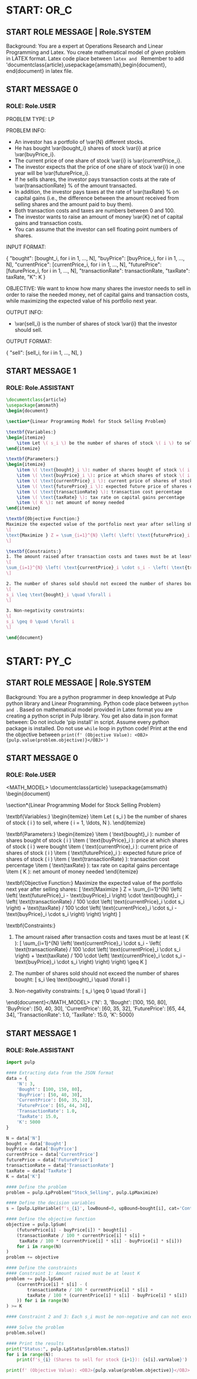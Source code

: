# START: OR_C 
## START ROLE MESSAGE | Role.SYSTEM 
Background: You are a expert at Operations Research and Linear Programming and Latex. You create mathematical model of given problem in LATEX format. Latex code place between ```latex and ``` Remember to add 'documentclass{article},usepackage{amsmath},begin{document}, end{document} in latex file. 
## START MESSAGE 0 
### ROLE: Role.USER
<DESCRIPTION>
PROBLEM TYPE: LP

PROBLEM INFO: 

- An investor has a portfolio of \var{N} different stocks.
- He has bought \var{bought_i} shares of stock \var{i} at price \var{buyPrice_i}. 
- The current price of one share of stock \var{i} is \var{currentPrice_i}.
- The investor expects that the price of one share of stock \var{i} in one year will be \var{futurePrice_i}.
- If he sells shares, the investor pays transaction costs at the rate of \var{transactionRate} % of the amount transacted.
- In addition, the investor pays taxes at the rate of \var{taxRate} % on capital gains (i.e., the difference between the amount received from selling shares and the amount paid to buy them).
- Both transaction costs and taxes are numbers between 0 and 100.
- The investor wants to raise an amount of money \var{K} net of capital gains and transaction costs.
- You can assume that the investor can sell floating point numbers of shares.

INPUT FORMAT: 

{
    "bought": [bought_i, for i in 1, ..., N],
    "buyPrice": [buyPrice_i, for i in 1, ..., N],
    "currentPrice": [currentPrice_i, for i in 1, ..., N],
    "futurePrice": [futurePrice_i, for i in 1, ..., N],
    "transactionRate": transactionRate,
    "taxRate": taxRate,
    "K": K
}

OBJECTIVE: We want to know how many shares the investor needs to sell in order to raise the needed money, net of capital gains and transaction costs, while maximizing the expected value of his portfolio next year.

OUTPUT INFO:

- \var{sell_i} is the number of shares of stock \var{i} that the investor should sell.

OUTPUT FORMAT:

{
    "sell": [sell_i, for i in 1, ..., N],
}

</DESCRIPTION>


## START MESSAGE 1 
### ROLE: Role.ASSISTANT
```latex
\documentclass{article}
\usepackage{amsmath}
\begin{document}

\section*{Linear Programming Model for Stock Selling Problem}

\textbf{Variables:}
\begin{itemize}
    \item Let \( s_i \) be the number of shares of stock \( i \) to sell, where \( i = 1, \ldots, N \).
\end{itemize}

\textbf{Parameters:}
\begin{itemize}
    \item \( \text{bought}_i \): number of shares bought of stock \( i \)
    \item \( \text{buyPrice}_i \): price at which shares of stock \( i \) were bought
    \item \( \text{currentPrice}_i \): current price of shares of stock \( i \)
    \item \( \text{futurePrice}_i \): expected future price of shares of stock \( i \)
    \item \( \text{transactionRate} \): transaction cost percentage 
    \item \( \text{taxRate} \): tax rate on capital gains percentage
    \item \( K \): net amount of money needed 
\end{itemize}

\textbf{Objective Function:}
Maximize the expected value of the portfolio next year after selling shares:
\[
\text{Maximize } Z = \sum_{i=1}^{N} \left( \left( \text{futurePrice}_i - \text{buyPrice}_i \right) \cdot \text{bought}_i - \left( \text{transactionRate} / 100 \cdot \left( \text{currentPrice}_i \cdot s_i \right) + \text{taxRate} / 100 \cdot \left( \text{currentPrice}_i \cdot s_i - \text{buyPrice}_i \cdot s_i \right) \right) \right)
\]

\textbf{Constraints:}
1. The amount raised after transaction costs and taxes must be at least \( K \):
\[
\sum_{i=1}^{N} \left( \text{currentPrice}_i \cdot s_i - \left( \text{transactionRate} / 100 \cdot \left( \text{currentPrice}_i \cdot s_i \right) + \text{taxRate} / 100 \cdot \left( \text{currentPrice}_i \cdot s_i - \text{buyPrice}_i \cdot s_i \right) \right) \right) \geq K
\]

2. The number of shares sold should not exceed the number of shares bought:
\[
s_i \leq \text{bought}_i \quad \forall i
\]

3. Non-negativity constraints:
\[
s_i \geq 0 \quad \forall i
\]

\end{document}
```

# START: PY_C 
## START ROLE MESSAGE | Role.SYSTEM 
Background: You are a python programmer in deep knowledge at Pulp python library and Linear Programming. Python code place between ```python and ```. Based on mathematical model provided in Latex format you are creating a python script in Pulp library. You get also data in json format between: <DATA></DATA> Do not include 'pip install' in script. Assume every python package is installed. Do not use `while` loop in python code! Print at the end the objective between <OBJ></OBJ> `print(f' (Objective Value): <OBJ>{pulp.value(problem.objective)}</OBJ>')` 
## START MESSAGE 0 
### ROLE: Role.USER
<MATH_MODEL>
\documentclass{article}
\usepackage{amsmath}
\begin{document}

\section*{Linear Programming Model for Stock Selling Problem}

\textbf{Variables:}
\begin{itemize}
    \item Let \( s_i \) be the number of shares of stock \( i \) to sell, where \( i = 1, \ldots, N \).
\end{itemize}

\textbf{Parameters:}
\begin{itemize}
    \item \( \text{bought}_i \): number of shares bought of stock \( i \)
    \item \( \text{buyPrice}_i \): price at which shares of stock \( i \) were bought
    \item \( \text{currentPrice}_i \): current price of shares of stock \( i \)
    \item \( \text{futurePrice}_i \): expected future price of shares of stock \( i \)
    \item \( \text{transactionRate} \): transaction cost percentage 
    \item \( \text{taxRate} \): tax rate on capital gains percentage
    \item \( K \): net amount of money needed 
\end{itemize}

\textbf{Objective Function:}
Maximize the expected value of the portfolio next year after selling shares:
\[
\text{Maximize } Z = \sum_{i=1}^{N} \left( \left( \text{futurePrice}_i - \text{buyPrice}_i \right) \cdot \text{bought}_i - \left( \text{transactionRate} / 100 \cdot \left( \text{currentPrice}_i \cdot s_i \right) + \text{taxRate} / 100 \cdot \left( \text{currentPrice}_i \cdot s_i - \text{buyPrice}_i \cdot s_i \right) \right) \right)
\]

\textbf{Constraints:}
1. The amount raised after transaction costs and taxes must be at least \( K \):
\[
\sum_{i=1}^{N} \left( \text{currentPrice}_i \cdot s_i - \left( \text{transactionRate} / 100 \cdot \left( \text{currentPrice}_i \cdot s_i \right) + \text{taxRate} / 100 \cdot \left( \text{currentPrice}_i \cdot s_i - \text{buyPrice}_i \cdot s_i \right) \right) \right) \geq K
\]

2. The number of shares sold should not exceed the number of shares bought:
\[
s_i \leq \text{bought}_i \quad \forall i
\]

3. Non-negativity constraints:
\[
s_i \geq 0 \quad \forall i
\]

\end{document}</MATH_MODEL>
<DATA>
{'N': 3, 'Bought': [100, 150, 80], 'BuyPrice': [50, 40, 30], 'CurrentPrice': [60, 35, 32], 'FuturePrice': [65, 44, 34], 'TransactionRate': 1.0, 'TaxRate': 15.0, 'K': 5000}</DATA>


## START MESSAGE 1 
### ROLE: Role.ASSISTANT
```python
import pulp

#### Extracting data from the JSON format
data = {
    'N': 3,
    'Bought': [100, 150, 80],
    'BuyPrice': [50, 40, 30],
    'CurrentPrice': [60, 35, 32],
    'FuturePrice': [65, 44, 34],
    'TransactionRate': 1.0,
    'TaxRate': 15.0,
    'K': 5000
}

N = data['N']
bought = data['Bought']
buyPrice = data['BuyPrice']
currentPrice = data['CurrentPrice']
futurePrice = data['FuturePrice']
transactionRate = data['TransactionRate']
taxRate = data['TaxRate']
K = data['K']

#### Define the problem
problem = pulp.LpProblem("Stock_Selling", pulp.LpMaximize)

#### Define the decision variables
s = [pulp.LpVariable(f's_{i}', lowBound=0, upBound=bought[i], cat='Continuous') for i in range(N)]

#### Define the objective function
objective = pulp.lpSum(
    (futurePrice[i] - buyPrice[i]) * bought[i] - 
    (transactionRate / 100 * currentPrice[i] * s[i] + 
     taxRate / 100 * (currentPrice[i] * s[i] - buyPrice[i] * s[i])) 
    for i in range(N)
)
problem += objective

#### Define the constraints
#### Constraint 1: Amount raised must be at least K
problem += pulp.lpSum(
    (currentPrice[i] * s[i] - (
        transactionRate / 100 * currentPrice[i] * s[i] +
        taxRate / 100 * (currentPrice[i] * s[i] - buyPrice[i] * s[i])
    )) for i in range(N)
) >= K

#### Constraint 2 and 3: Each s_i must be non-negative and can not exceed bought_i (handled by LpVariable definition)

#### Solve the problem
problem.solve()

#### Print the results
print("Status:", pulp.LpStatus[problem.status])
for i in range(N):
    print(f's_{i} (Shares to sell for stock {i+1}): {s[i].varValue}')

print(f' (Objective Value): <OBJ>{pulp.value(problem.objective)}</OBJ>')
```

